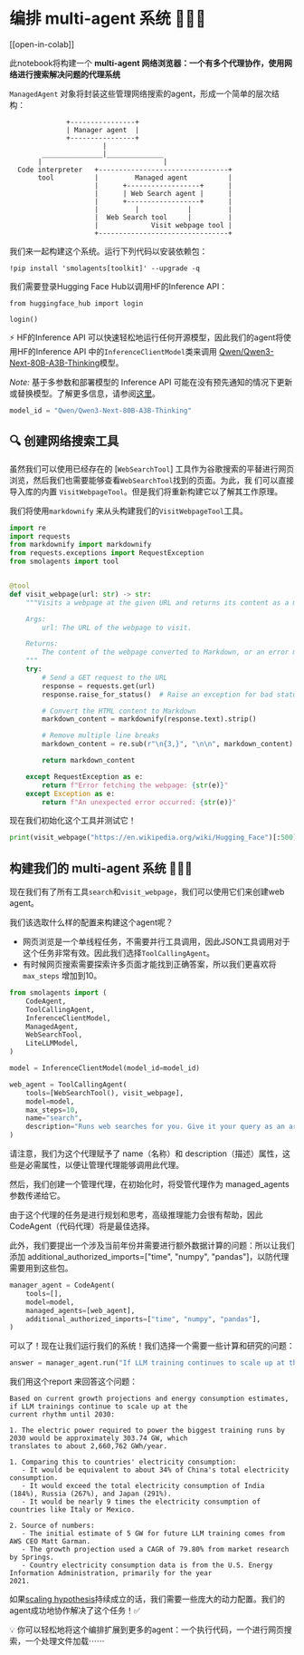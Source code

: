 # 编排 multi-agent 系统 🤖🤝🤖

[[open-in-colab]]

此notebook将构建一个 **multi-agent 网络浏览器：一个有多个代理协作，使用网络进行搜索解决问题的代理系统**

`ManagedAgent` 对象将封装这些管理网络搜索的agent，形成一个简单的层次结构：

```
              +----------------+
              | Manager agent  |
              +----------------+
                       |
        _______________|______________
       |                              |
  Code interpreter   +--------------------------------+
       tool          |         Managed agent          |
                     |      +------------------+      |
                     |      | Web Search agent |      |
                     |      +------------------+      |
                     |         |            |         |
                     |  Web Search tool     |         |
                     |             Visit webpage tool |
                     +--------------------------------+
```
我们来一起构建这个系统。运行下列代码以安装依赖包：

```
!pip install 'smolagents[toolkit]' --upgrade -q
```

我们需要登录Hugging Face Hub以调用HF的Inference API：

```
from huggingface_hub import login

login()
```

⚡️ HF的Inference API 可以快速轻松地运行任何开源模型，因此我们的agent将使用HF的Inference API
中的`InferenceClientModel`类来调用
[Qwen/Qwen3-Next-80B-A3B-Thinking](https://huggingface.co/Qwen/Qwen3-Next-80B-A3B-Thinking)模型。

_Note:_ 基于多参数和部署模型的 Inference API 可能在没有预先通知的情况下更新或替换模型。了解更多信息，请参阅[这里](https://huggingface.co/docs/api-inference/supported-models)。

```py
model_id = "Qwen/Qwen3-Next-80B-A3B-Thinking"
```

## 🔍 创建网络搜索工具

虽然我们可以使用已经存在的
[`WebSearchTool`]
工具作为谷歌搜索的平替进行网页浏览，然后我们也需要能够查看`WebSearchTool`找到的页面。为此，我
们可以直接导入库的内置
`VisitWebpageTool`。但是我们将重新构建它以了解其工作原理。

我们将使用`markdownify` 来从头构建我们的`VisitWebpageTool`工具。

```py
import re
import requests
from markdownify import markdownify
from requests.exceptions import RequestException
from smolagents import tool


@tool
def visit_webpage(url: str) -> str:
    """Visits a webpage at the given URL and returns its content as a markdown string.

    Args:
        url: The URL of the webpage to visit.

    Returns:
        The content of the webpage converted to Markdown, or an error message if the request fails.
    """
    try:
        # Send a GET request to the URL
        response = requests.get(url)
        response.raise_for_status()  # Raise an exception for bad status codes

        # Convert the HTML content to Markdown
        markdown_content = markdownify(response.text).strip()

        # Remove multiple line breaks
        markdown_content = re.sub(r"\n{3,}", "\n\n", markdown_content)

        return markdown_content

    except RequestException as e:
        return f"Error fetching the webpage: {str(e)}"
    except Exception as e:
        return f"An unexpected error occurred: {str(e)}"
```

现在我们初始化这个工具并测试它！

```py
print(visit_webpage("https://en.wikipedia.org/wiki/Hugging_Face")[:500])
```

## 构建我们的 multi-agent 系统 🤖🤝🤖

现在我们有了所有工具`search`和`visit_webpage`，我们可以使用它们来创建web agent。

我们该选取什么样的配置来构建这个agent呢？
- 网页浏览是一个单线程任务，不需要并行工具调用，因此JSON工具调用对于这个任务非常有效。因此我们选择`ToolCallingAgent`。
- 有时候网页搜索需要探索许多页面才能找到正确答案，所以我们更喜欢将 `max_steps` 增加到10。

```py
from smolagents import (
    CodeAgent,
    ToolCallingAgent,
    InferenceClientModel,
    ManagedAgent,
    WebSearchTool,
    LiteLLMModel,
)

model = InferenceClientModel(model_id=model_id)

web_agent = ToolCallingAgent(
    tools=[WebSearchTool(), visit_webpage],
    model=model,
    max_steps=10,
    name="search",
    description="Runs web searches for you. Give it your query as an argument.",
)
```

请注意，我们为这个代理赋予了 name（名称）和 description（描述）属性，这些是必需属性，以便让管理代理能够调用此代理。

然后，我们创建一个管理代理，在初始化时，将受管代理作为 managed_agents 参数传递给它。

由于这个代理的任务是进行规划和思考，高级推理能力会很有帮助，因此 CodeAgent（代码代理）将是最佳选择。

此外，我们要提出一个涉及当前年份并需要进行额外数据计算的问题：所以让我们添加 additional_authorized_imports=["time", "numpy", "pandas"]，以防代理需要用到这些包。

```py
manager_agent = CodeAgent(
    tools=[],
    model=model,
    managed_agents=[web_agent],
    additional_authorized_imports=["time", "numpy", "pandas"],
)
```

可以了！现在让我们运行我们的系统！我们选择一个需要一些计算和研究的问题：

```py
answer = manager_agent.run("If LLM training continues to scale up at the current rhythm until 2030, what would be the electric power in GW required to power the biggest training runs by 2030? What would that correspond to, compared to some countries? Please provide a source for any numbers used.")
```

我们用这个report 来回答这个问题：
```
Based on current growth projections and energy consumption estimates, if LLM trainings continue to scale up at the
current rhythm until 2030:

1. The electric power required to power the biggest training runs by 2030 would be approximately 303.74 GW, which
translates to about 2,660,762 GWh/year.

1. Comparing this to countries' electricity consumption:
   - It would be equivalent to about 34% of China's total electricity consumption.
   - It would exceed the total electricity consumption of India (184%), Russia (267%), and Japan (291%).
   - It would be nearly 9 times the electricity consumption of countries like Italy or Mexico.

2. Source of numbers:
   - The initial estimate of 5 GW for future LLM training comes from AWS CEO Matt Garman.
   - The growth projection used a CAGR of 79.80% from market research by Springs.
   - Country electricity consumption data is from the U.S. Energy Information Administration, primarily for the year
2021.
```

如果[scaling hypothesis](https://gwern.net/scaling-hypothesis)持续成立的话，我们需要一些庞大的动力配置。我们的agent成功地协作解决了这个任务！✅

💡 你可以轻松地将这个编排扩展到更多的agent：一个执行代码，一个进行网页搜索，一个处理文件加载⋯⋯
